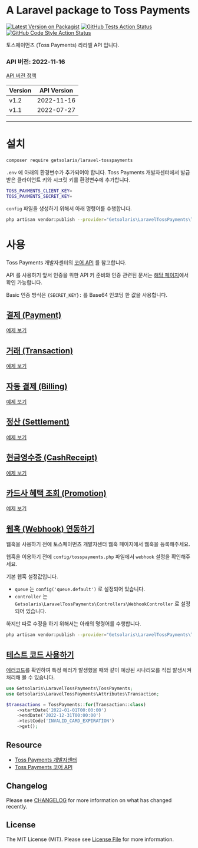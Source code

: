 # A Laravel package to Toss Payments


[![Latest Version on Packagist](https://img.shields.io/packagist/v/getsolaris/laravel-tosspayments.svg?style=flat-square)](https://packagist.org/packages/getsolaris/laravel-tosspayments)
[![GitHub Tests Action Status](https://img.shields.io/github/workflow/status/getsolaris/laravel-tosspayments/run-tests?label=tests)](https://github.com/getsolaris/laravel-tosspayments/actions?query=workflow%3Arun-tests+branch%3Amain)
[![GitHub Code Style Action Status](https://img.shields.io/github/workflow/status/getsolaris/laravel-tosspayments/Fix%20PHP%20code%20style%20issues?label=code%20style)](https://github.com/getsolaris/laravel-tosspayments/actions?query=workflow%3A"Fix+PHP+code+style+issues"+branch%3Amain)


토스페이먼츠 (Toss Payments) 라라벨 API 입니다. 

### API 버전: 2022-11-16
[API 버전 정책](https://docs.tosspayments.com/reference/versioning#%EB%82%B4-%EC%83%81%EC%A0%90%EC%9D%98-api-%EB%B2%84%EC%A0%84-%ED%99%95%EC%9D%B8%EB%B3%80%EA%B2%BD%ED%95%98%EA%B8%B0)

| Version | API Version |
|---------|-------------|
| v1.2    | 2022-11-16  |
| v1.1    | 2022-07-27  |

---

# 설치
```bash
composer require getsolaris/laravel-tosspayments
```

`.env` 에 아래의 환경변수가 추가되어야 합니다.
Toss Payments 개발자센터에서 발급받은 클라이언트 키와 시크릿 키를 환경변수에 추가합니다.

```bash
TOSS_PAYMENTS_CLIENT_KEY=
TOSS_PAYMENTS_SECRET_KEY=
```

`config` 파일을 생성하기 위해서 아래 명령어를 수행합니다.

```bash
php artisan vendor:publish --provider="Getsolaris\LaravelTossPayments\TossPaymentsServiceProvider" --tag="config"
```

# 사용

Toss Payments 개발자센터의 [코어 API](https://docs.tosspayments.com/reference) 를 참고합니다.

API 를 사용하기 앞서 인증을 위한 API 키 준비와 인증 관련된 문서는 [해당 페이지](https://docs.tosspayments.com/guides/using-api)에서 확인 가능합니다.

Basic 인증 방식은 `{SECRET_KEY}:` 를 Base64 인코딩 한 값을 사용합니다.



## [결제 (Payment)](https://docs.tosspayments.com/reference#%EA%B2%B0%EC%A0%9C)

[예제 보기](examples/PAYMENT.md)


## [거래 (Transaction)](https://docs.tosspayments.com/reference#%EA%B1%B0%EB%9E%98)

[예제 보기](examples/TRANSACTION.md)


## [자동 결제 (Billing)](https://docs.tosspayments.com/reference#%EC%9E%90%EB%8F%99-%EA%B2%B0%EC%A0%9C)

[예제 보기](examples/BILLING.md)


## [정산 (Settlement)](https://docs.tosspayments.com/reference#%EC%A0%95%EC%82%B0)

[예제 보기](examples/SETTLEMENT.md)


## [현금영수증 (CashReceipt)](https://docs.tosspayments.com/reference#%ED%98%84%EA%B8%88%EC%98%81%EC%88%98%EC%A6%9D)

[예제 보기](examples/CASHRECEIPT.md)


## [카드사 혜택 조회 (Promotion)](https://docs.tosspayments.com/reference#%EC%B9%B4%EB%93%9C%EC%82%AC-%ED%98%9C%ED%83%9D-%EC%A1%B0%ED%9A%8C)

[예제 보기](examples/PROMOTION.md)

## [웹훅 (Webhook) 연동하기](https://docs.tosspayments.com/guides/webhook#%EC%9B%B9%ED%9B%85webhook-%EC%97%B0%EB%8F%99%ED%95%98%EA%B8%B0)

웹훅을 사용하기 전에 토스페이먼츠 개발자센터 웹훅 페이지에서 웹훅을 등록해주세요.

웹훅을 이용하기 전에 `config/tosspayments.php` 파일에서 `webhook` 설정을 확인해주세요.

기본 웹훅 설정값입니다.
- `queue` 는 `config('queue.default')` 로 설정되어 있습니다.
- `controller` 는 `Getsolaris\LaravelTossPayments\Controllers\WebhookController` 로 설정되어 있습니다.

하지만 따로 수정을 하기 위해서는 아래의 명령어를 수행합니다.

```bash
php artisan vendor:publish --provider="Getsolaris\LaravelTossPayments\TossPaymentsServiceProvider" --tag="webhook"
```


## [테스트 코드 사용하기](https://docs.tosspayments.com/reference/error-codes#%EC%97%90%EB%9F%AC-%EC%BD%94%EB%93%9C)

[에러코드](https://docs.tosspayments.com/reference/error-codes#%EC%97%90%EB%9F%AC-%EC%BD%94%EB%93%9C)를 확인하여
특정 에러가 발생했을 때와 같이 예상된 시나리오를 직접 발생시켜 처리해 볼 수 있습니다.

```php
use Getsolaris\LaravelTossPayments\TossPayments;
use Getsolaris\LaravelTossPayments\Attributes\Transaction;

$transactions = TossPayments::for(Transaction::class)
    ->startDate('2022-01-01T00:00:00')
    ->endDate('2022-12-31T00:00:00')
    ->testCode('INVALID_CARD_EXPIRATION')
    ->get();
```


## Resource
- [Toss Payments 개발자센터](https://developers.tosspayments.com/)
- [Toss Payments 코어 API](https://docs.tosspayments.com/reference)

## Changelog

Please see [CHANGELOG](CHANGELOG.md) for more information on what has changed recently.

## License

The MIT License (MIT). Please see [License File](LICENSE.md) for more information.
